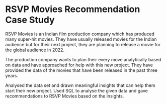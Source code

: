 # RSVP Movies Recommendation Case Study

RSVP Movies is an Indian film production company which has produced many super-hit movies. They have usually released movies for the Indian audience but for their next project, they are planning to release a movie for the global audience in 2022.

The production company wants to plan their every move analytically based on data and have approached for help with this new project. They have provided the data of the movies that have been released in the past three years. 

Analysed the data set and drawn meaningful insights that can help them start their new project. Used SQL to analyse the given data and gave recommendations to RSVP Movies based on the insights.

